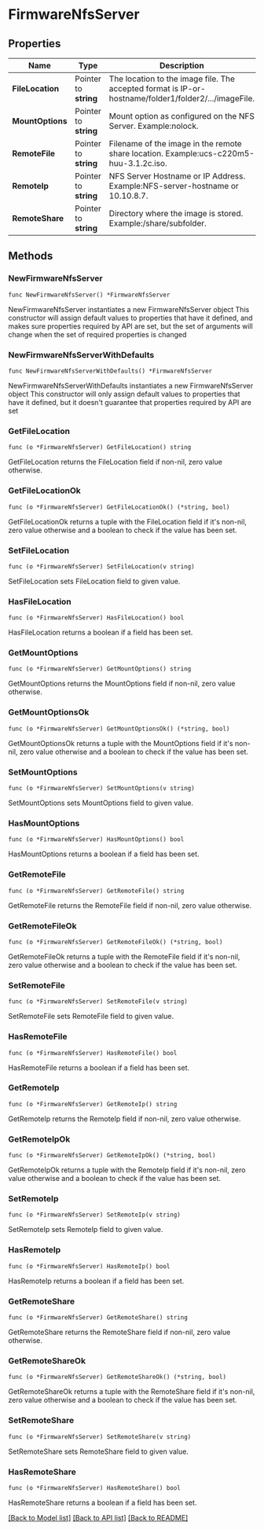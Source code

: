 # FirmwareNfsServer

## Properties

Name | Type | Description | Notes
------------ | ------------- | ------------- | -------------
**FileLocation** | Pointer to **string** | The location to the image file. The accepted format is IP-or-hostname/folder1/folder2/.../imageFile. | [optional] 
**MountOptions** | Pointer to **string** | Mount option as configured on the NFS Server. Example:nolock. | [optional] 
**RemoteFile** | Pointer to **string** | Filename of the image in the remote share location. Example:ucs-c220m5-huu-3.1.2c.iso. | [optional] [readonly] 
**RemoteIp** | Pointer to **string** | NFS Server Hostname or IP Address. Example:NFS-server-hostname or 10.10.8.7. | [optional] [readonly] 
**RemoteShare** | Pointer to **string** | Directory where the image is stored. Example:/share/subfolder. | [optional] [readonly] 

## Methods

### NewFirmwareNfsServer

`func NewFirmwareNfsServer() *FirmwareNfsServer`

NewFirmwareNfsServer instantiates a new FirmwareNfsServer object
This constructor will assign default values to properties that have it defined,
and makes sure properties required by API are set, but the set of arguments
will change when the set of required properties is changed

### NewFirmwareNfsServerWithDefaults

`func NewFirmwareNfsServerWithDefaults() *FirmwareNfsServer`

NewFirmwareNfsServerWithDefaults instantiates a new FirmwareNfsServer object
This constructor will only assign default values to properties that have it defined,
but it doesn't guarantee that properties required by API are set

### GetFileLocation

`func (o *FirmwareNfsServer) GetFileLocation() string`

GetFileLocation returns the FileLocation field if non-nil, zero value otherwise.

### GetFileLocationOk

`func (o *FirmwareNfsServer) GetFileLocationOk() (*string, bool)`

GetFileLocationOk returns a tuple with the FileLocation field if it's non-nil, zero value otherwise
and a boolean to check if the value has been set.

### SetFileLocation

`func (o *FirmwareNfsServer) SetFileLocation(v string)`

SetFileLocation sets FileLocation field to given value.

### HasFileLocation

`func (o *FirmwareNfsServer) HasFileLocation() bool`

HasFileLocation returns a boolean if a field has been set.

### GetMountOptions

`func (o *FirmwareNfsServer) GetMountOptions() string`

GetMountOptions returns the MountOptions field if non-nil, zero value otherwise.

### GetMountOptionsOk

`func (o *FirmwareNfsServer) GetMountOptionsOk() (*string, bool)`

GetMountOptionsOk returns a tuple with the MountOptions field if it's non-nil, zero value otherwise
and a boolean to check if the value has been set.

### SetMountOptions

`func (o *FirmwareNfsServer) SetMountOptions(v string)`

SetMountOptions sets MountOptions field to given value.

### HasMountOptions

`func (o *FirmwareNfsServer) HasMountOptions() bool`

HasMountOptions returns a boolean if a field has been set.

### GetRemoteFile

`func (o *FirmwareNfsServer) GetRemoteFile() string`

GetRemoteFile returns the RemoteFile field if non-nil, zero value otherwise.

### GetRemoteFileOk

`func (o *FirmwareNfsServer) GetRemoteFileOk() (*string, bool)`

GetRemoteFileOk returns a tuple with the RemoteFile field if it's non-nil, zero value otherwise
and a boolean to check if the value has been set.

### SetRemoteFile

`func (o *FirmwareNfsServer) SetRemoteFile(v string)`

SetRemoteFile sets RemoteFile field to given value.

### HasRemoteFile

`func (o *FirmwareNfsServer) HasRemoteFile() bool`

HasRemoteFile returns a boolean if a field has been set.

### GetRemoteIp

`func (o *FirmwareNfsServer) GetRemoteIp() string`

GetRemoteIp returns the RemoteIp field if non-nil, zero value otherwise.

### GetRemoteIpOk

`func (o *FirmwareNfsServer) GetRemoteIpOk() (*string, bool)`

GetRemoteIpOk returns a tuple with the RemoteIp field if it's non-nil, zero value otherwise
and a boolean to check if the value has been set.

### SetRemoteIp

`func (o *FirmwareNfsServer) SetRemoteIp(v string)`

SetRemoteIp sets RemoteIp field to given value.

### HasRemoteIp

`func (o *FirmwareNfsServer) HasRemoteIp() bool`

HasRemoteIp returns a boolean if a field has been set.

### GetRemoteShare

`func (o *FirmwareNfsServer) GetRemoteShare() string`

GetRemoteShare returns the RemoteShare field if non-nil, zero value otherwise.

### GetRemoteShareOk

`func (o *FirmwareNfsServer) GetRemoteShareOk() (*string, bool)`

GetRemoteShareOk returns a tuple with the RemoteShare field if it's non-nil, zero value otherwise
and a boolean to check if the value has been set.

### SetRemoteShare

`func (o *FirmwareNfsServer) SetRemoteShare(v string)`

SetRemoteShare sets RemoteShare field to given value.

### HasRemoteShare

`func (o *FirmwareNfsServer) HasRemoteShare() bool`

HasRemoteShare returns a boolean if a field has been set.


[[Back to Model list]](../README.md#documentation-for-models) [[Back to API list]](../README.md#documentation-for-api-endpoints) [[Back to README]](../README.md)


